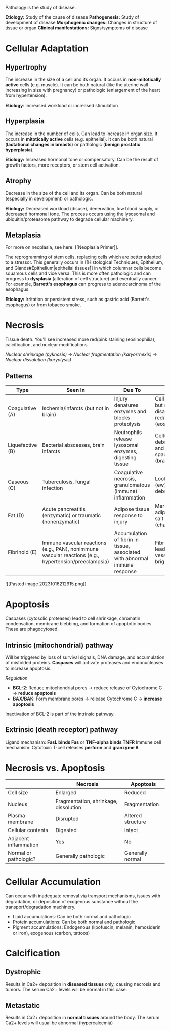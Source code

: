 Pathology is the study of disease.

**Etiology:** Study of the cause of disease
**Pathogenesis:** Study of development of disease
**Morphogenic changes:** Changes in structure of tissue or organ
**Clinical manifestations:** Signs/symptoms of disease
# Cellular Adaptation
## Hypertrophy
The increase in the size of a cell and its organ. It occurs in **non-mitotically active** cells (e.g. muscle). It can be both natural (like the uterine wall increasing in size with pregnancy) or pathologic (enlargement of the heart from hypertension).

**Etiology**: Increased workload or increased stimulation
## Hyperplasia
The increase in the number of cells. Can lead to increase in organ size. It occurs in **mitotically active** cells (e.g. epithelial). It can be both natural (**lactational changes in breasts**) or pathologic (**benign prostatic hyperplasia**).

**Etiology:** Increased hormonal tone or compensatory. Can be the result of growth factors, more receptors, or stem cell activation.
## Atrophy
Decrease in the size of the cell and its organ. Can be both natural (especially in development) or pathologic.

**Etiology:** Decreased workload (disuse), denervation, low blood supply, or decreased hormonal tone. The process occurs using the lysosomal and ubiquitin/proteasome pathway to degrade cellular machinery.
## Metaplasia
For more on neoplasia, see here: [[Neoplasia Primer]].

The reprogramming of stem cells, replacing cells which are better adapted to a stressor. This generally occurs in [[Histological Techniques, Epithelium, and Glands#Epithelium|epithelial tissues]] in which columnar cells become squamous cells and vice versa. This is more often pathologic and can progress to **dysplasia** (alteration of cell structure) and eventually cancer. For example, **Barrett's esophagus** can progress to adenocarcinoma of the esophagus.

**Etiology:** Irritation or persistent stress, such as gastric acid (Barrett's esophagus) or from tobacco smoke.
# Necrosis
Tissue death. You'll see increased more red/pink staining (eosinophilia), calcification, and nuclear modifications.

*Nuclear shrinkage (pyknosis) → Nuclear fragmentation (karyorrhexis) → Nuclear
dissolution (karyolysis)*
## Patterns
| Type             | Seen In                                                                                                | Due To                                                                     | Histology                                                                       |
| ---------------- | ------------------------------------------------------------------------------------------------------ | -------------------------------------------------------------------------- | ------------------------------------------------------------------------------- |
| Coagulative (A)  | Ischemia/infarcts (but not in brain)                                                                   | Injury denatures enzymes and blocks proteolysis                            | Cell shape remains, but nuclei disappear, more red/pink staining (eosinophilia) |
| Liquefactive (B) | Bacterial abscesses, brain infarcts                                                                    | Neutrophils release lysosomal enzymes, digesting tissue                    | Cellular debris/macrophages and eventual cystic spaces or cavitation (brain)    |
| Caseous (C)      | Tuberculosis, fungal infection                                                                         | Coagulative necrosis, granulomatous (immune) inflammation                  | Looks like cheese (ew), cellular debris/macrophages                             |
| Fat (D)          | Acute pancreatitis (enzymatic) or traumatic (nonenzymatic)                                             | Adipose tissue response to injury                                          | Merging of adipocytes, Ca2+ salt deposition (chalky)                            |
| Fibrinoid (E)    | Immune vascular reactions  (e.g., PAN), nonimmune vascular reactions (e.g., hypertension/preeclampsia) | Accumulation of fibrin in tissue, associated with abnormal immune response | Fibrin accumulation leads to necrosis of vessel wall, stains bright pink        |

![[Pasted image 20231016212915.png]]

# Apoptosis
Caspases (cytosolic proteases) lead to cell shrinkage, chromatin condensation, membrane blebbing, and formation of apoptotic bodies. These are phagocytosed.
## Intrinsic (mitochondrial) pathway
Will be triggered by loss of survival signals, DNA damage, and accumulation of misfolded proteins. **Caspases** will activate proteases and endonucleases to increase apoptosis.

*Regulation*
- **BCL-2**: Reduce mitochondrial pores → reduce release of Cytochrome C → **reduce apoptosis**
- **BAX/BAK**: Form membrane pores → release Cytochrome C → **increase apoptosis**

Inactivation of BCL-2 is part of the intrinsic pathway.
## Extrinsic (death receptor) pathway
Ligand mechanism: **FasL binds Fas** or **TNF-alpha binds TNFR**
Immune cell mechanism: Cytotoxic T-cell releases **perforin** and **granzyme B**
# Necrosis vs. Apoptosis
|                       | Necrosis                              | Apoptosis         |
| --------------------- | ------------------------------------- | ----------------- |
| Cell size             | Enlarged                              | Reduced           |
| Nucleus               | Fragmentation, shrinkage, dissolution | Fragmentation     |
| Plasma membrane       | Disrupted                             | Altered structure |
| Cellular contents     | Digested                              | Intact            |
| Adjacent inflammation | Yes                                   | No                |
| Normal or pathologic? | Generally pathologic                  | Generally normal  | 
# Cellular Accumulation
Can occur with inadequate removal via transport mechanisms, issues with degradation, or deposition of exogenous substance without the transport/degradation machinery.

- Lipid accumulations: Can be both normal and pathologic
- Protein accumulations: Can be both normal and pathologic
- Pigment accumulations: Endogenous (lipofuscin, melanin, hemosiderin or iron), exogenous (carbon, tattoos)
# Calcification
## Dystrophic
Results in Ca2+ deposition in **diseased tissues** only, causing necrosis and tumors. The serum Ca2+ levels will be normal in this case.
## Metastatic
Results in Ca2+ deposition in **normal tissues** around the body. The serum Ca2+ levels will usual be abnormal (hypercalcemia)

